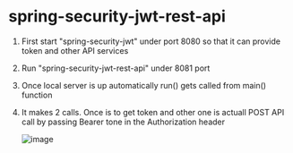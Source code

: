 # spring-security-jwt-rest-api

1. First start "spring-security-jwt" under port 8080 so that it can provide token and other API services
2. Run "spring-security-jwt-rest-api" under 8081 port
3. Once local server is up automatically run() gets called from main() function
4. It makes 2 calls. Once is to get token and other one is actuall POST API call by passing Bearer tone in the Authorization header
   
   ![image](https://user-images.githubusercontent.com/73759012/147289409-676dcdf7-7a00-4115-b212-ff40649e5fd2.png)
